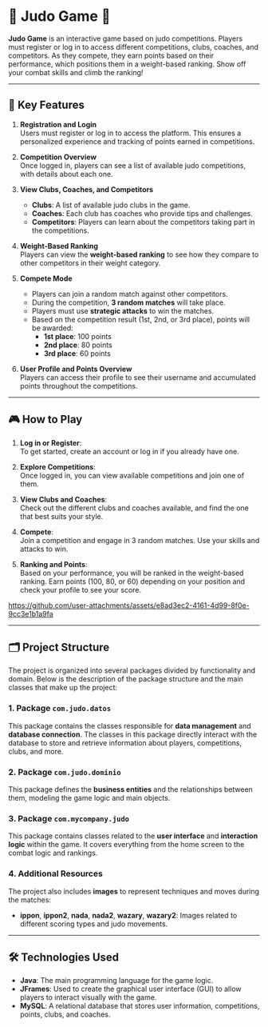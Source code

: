 # 🥋 **Judo Game** 🥋

**Judo Game** is an interactive game based on judo competitions. Players must register or log in to access different competitions, clubs, coaches, and competitors. As they compete, they earn points based on their performance, which positions them in a weight-based ranking. Show off your combat skills and climb the ranking!

---

## 🚀 **Key Features**

1. **Registration and Login**  
   Users must register or log in to access the platform. This ensures a personalized experience and tracking of points earned in competitions.

2. **Competition Overview**  
   Once logged in, players can see a list of available judo competitions, with details about each one.

3. **View Clubs, Coaches, and Competitors**  
   - **Clubs**: A list of available judo clubs in the game.  
   - **Coaches**: Each club has coaches who provide tips and challenges.  
   - **Competitors**: Players can learn about the competitors taking part in the competitions.

4. **Weight-Based Ranking**  
   Players can view the **weight-based ranking** to see how they compare to other competitors in their weight category.

5. **Compete Mode**  
   - Players can join a random match against other competitors.  
   - During the competition, **3 random matches** will take place.  
   - Players must use **strategic attacks** to win the matches.  
   - Based on the competition result (1st, 2nd, or 3rd place), points will be awarded:  
     - **1st place**: 100 points  
     - **2nd place**: 80 points  
     - **3rd place**: 60 points

6. **User Profile and Points Overview**  
   Players can access their profile to see their username and accumulated points throughout the competitions.

---

## 🎮 **How to Play**

1. **Log in or Register**:  
   To get started, create an account or log in if you already have one.

2. **Explore Competitions**:  
   Once logged in, you can view available competitions and join one of them.

3. **View Clubs and Coaches**:  
   Check out the different clubs and coaches available, and find the one that best suits your style.

4. **Compete**:  
   Join a competition and engage in 3 random matches. Use your skills and attacks to win.

5. **Ranking and Points**:  
   Based on your performance, you will be ranked in the weight-based ranking. Earn points (100, 80, or 60) depending on your position and check your profile to see your score.


   
https://github.com/user-attachments/assets/e8ad3ec2-4161-4d99-8f0e-9cc3e1b1a9fa


---

## 🗂️ **Project Structure**

The project is organized into several packages divided by functionality and domain. Below is the description of the package structure and the main classes that make up the project:

### **1. Package `com.judo.datos`**
This package contains the classes responsible for **data management** and **database connection**. The classes in this package directly interact with the database to store and retrieve information about players, competitions, clubs, and more.

### **2. Package `com.judo.dominio`**
This package defines the **business entities** and the relationships between them, modeling the game logic and main objects.

### **3. Package `com.mycompany.judo`**
This package contains classes related to the **user interface** and **interaction logic** within the game. It covers everything from the home screen to the combat logic and rankings.

### **4. Additional Resources**
The project also includes **images** to represent techniques and moves during the matches:

- **ippon**, **ippon2**, **nada**, **nada2**, **wazary**, **wazary2**: Images related to different scoring types and judo movements.

---

## 🛠️ **Technologies Used**

- **Java**: The main programming language for the game logic.
- **JFrames**: Used to create the graphical user interface (GUI) to allow players to interact visually with the game.
- **MySQL**: A relational database that stores user information, competitions, points, clubs, and coaches.

